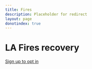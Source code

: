 ```yaml
---
title: Fires
description: Placeholder for redirect 
layout: page
donotindex: true
---
```


# LA Fires recovery

[Sign up to opt in](/lafires-recovery/#sign-up)

<script type="text/javascript">
window.location.href = "https://engaged.ca.gov/lafires-recovery/#sign-up";
</script>
